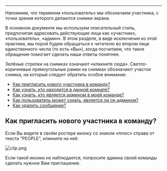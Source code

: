 ***
Напомним, что термином «пользователь» мы обозначаем участника, с точки зрения которого делаются снимки экрана.

В основном документе мы используем описательный стиль, предпочитая адресовать действующие лица как «участник», «пользователь», «админ». В этом разделе, в виде исключения из этой практики, мы порой будем обращаться к читателю во втором лице единственного числа (то есть «Вы»), когда посчитаем, что такое обращение помогает сделать наши ответы понятнее. 

Зелёные стрелки на снимках означают «кликните сюда». Светло-коричневые прямоугольные рамки на снимках обозначают участок снимка, на который следует обратить особое внимание.

 - [Как пригласить нового участника в команду?](/articles/ru/faq/how-to-invite-a-new-team-member)
 - [Как узнать, кто находится в данной комнате?](/articles/ru/faq/how-do-I-see-who-is-in-a-room)
 - [Как узнать, кто является админом в моей команде?](/articles/ru/faq/how-to-recognize-an-admin)
 - [Как пользователь может узнать, является ли он админом?](/articles/ru/faq/how-get-your-own-role)
 - [Как удалить сообщение?](/articles/ru/faq/how-to-delete-a-message)

## Как пригласить нового участника в команду?

Если Вы видите в своём ростере иконку со знаком «плюс» справа от текста "PEOPLE", кликните на неё:

![clip.png](https://in.kato.im/ad054b63de88f4fcfe0965e2db1673e46d5701fd1a86225c445124c341a7889/clip.png)

Если такой иконки не наблюдается, попросите админа своей команды сделать нужное Вам приглашение.
